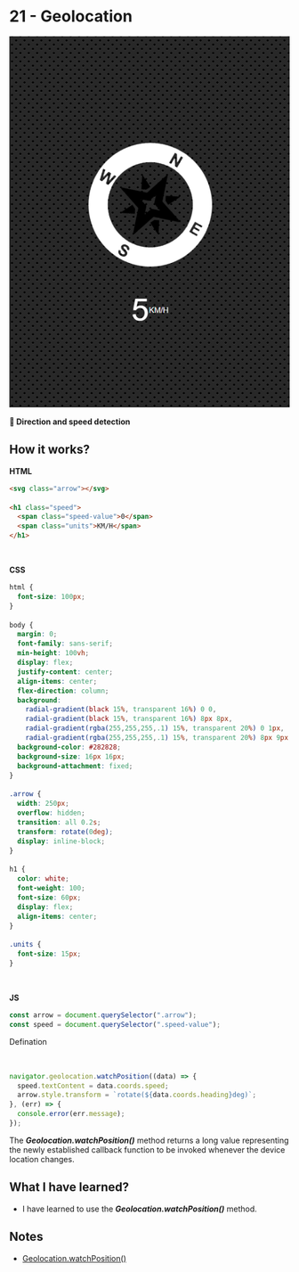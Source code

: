 # 21 - Geolocation

![](https://github.com/erhanersoz/JavaScript30/blob/master/Screenshots/demo_21.png?raw=true)

**:compass: Direction and speed detection**

## How it works?

**HTML**

```html
<svg class="arrow"></svg>

<h1 class="speed">
  <span class="speed-value">0</span>
  <span class="units">KM/H</span>
</h1>
```

<br/>

**CSS**

```css
html {
  font-size: 100px;
}

body {
  margin: 0;
  font-family: sans-serif;
  min-height: 100vh;
  display: flex;
  justify-content: center;
  align-items: center;
  flex-direction: column;
  background:
    radial-gradient(black 15%, transparent 16%) 0 0,
    radial-gradient(black 15%, transparent 16%) 8px 8px,
    radial-gradient(rgba(255,255,255,.1) 15%, transparent 20%) 0 1px,
    radial-gradient(rgba(255,255,255,.1) 15%, transparent 20%) 8px 9px;
  background-color: #282828;
  background-size: 16px 16px;
  background-attachment: fixed;
}

.arrow {
  width: 250px;
  overflow: hidden;
  transition: all 0.2s;
  transform: rotate(0deg);
  display: inline-block;
}

h1 {
  color: white;
  font-weight: 100;
  font-size: 60px;
  display: flex;
  align-items: center;
}

.units {
  font-size: 15px;
}
```

<br/>

**JS**

```js
const arrow = document.querySelector(".arrow");
const speed = document.querySelector(".speed-value");
```
Defination

<br/>

```js
navigator.geolocation.watchPosition((data) => {
  speed.textContent = data.coords.speed;
  arrow.style.transform = `rotate(${data.coords.heading}deg)`;
}, (err) => {
  console.error(err.message);
});
```
The ***Geolocation.watchPosition()*** method returns a long value representing the newly established callback function to be invoked whenever the device location changes.


## What I have learned?

- I have learned to use the ***Geolocation.watchPosition()*** method.


## Notes

- [Geolocation.watchPosition\(\)](https://developer.mozilla.org/en-US/docs/Web/API/Geolocation/watchPosition)
